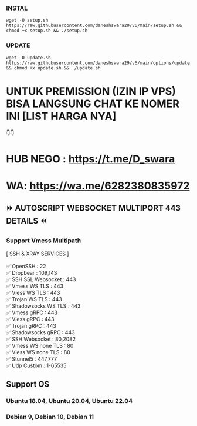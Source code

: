### INSTAL
<pre><code>wget -O setup.sh https://raw.githubusercontent.com/daneshswara29/v6/main/setup.sh && chmod +x setup.sh && ./setup.sh</code></pre>

### UPDATE
<pre><code>wget -O update.sh https://raw.githubusercontent.com/daneshswara29/v6/main/options/update.sh && chmod +x update.sh && ./update.sh</code></pre>

# UNTUK PREMISSION (IZIN IP VPS) BISA LANGSUNG CHAT KE NOMER INI [LIST HARGA NYA] 
👇👇


# HUB NEGO : https://t.me/D_swara

# WA: https://wa.me/6282380835972

## ⏩ AUTOSCRIPT WEBSOCKET MULTIPORT 443 DETAILS ⏪
### Support Vmess Multipath <br> 
[ SSH & XRAY SERVICES ] <br>
<br>
✅ OpenSSH : 22 <br>
✅ Dropbear : 109,143 <br>
✅ SSH SSL Websocket : 443 <br>
✅ Vmess WS TLS : 443 <br>
✅ Vless WS TLS : 443 <br>
✅ Trojan WS TLS : 443 <br>
✅ Shadowsocks WS TLS : 443 <br>
✅ Vmess gRPC : 443 <br>
✅ Vless gRPC : 443 <br>
✅ Trojan gRPC : 443 <br>
✅ Shadowsocks gRPC : 443 <br>
✅ SSH Websocket : 80,2082 <br>
✅ Vmess WS none TLS : 80 <br>
✅ Vless WS none TLS : 80 <br>
✅ Stunnel5 : 447,777 <br>
✅ Udp Custom : 1-65535 <br>

## Support OS
### Ubuntu 18.04, Ubuntu 20.04, Ubuntu 22.04
### Debian 9, Debian 10, Debian 11

